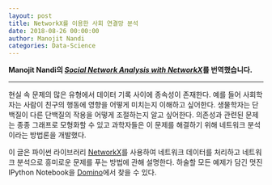 ```yaml
---
layout: post
title: NetworkX를 이용한 사회 연결망 분석
date: 2018-08-26 00:00:00
author: Manojit Nandi
categories: Data-Science
---  
```

  
  
**Manojit Nandi의 [*Social Network Analysis with NetworkX*](https://blog.dominodatalab.com/social-network-analysis-with-networkx)를 번역했습니다.**
  
  
- - -


현실 속 문제의 많은 유형에서 데이터 기록 사이에 종속성이 존재한다. 예를 들어 사회학자는 사람이 친구의 행동에 영향을 어떻게 미치는지 이해하고 싶어한다. 생물학자는 단백질이 다른 단백질의 작용을 어떻게 조절하는지 알고 싶어한다. 의존성과 관련된 문제는 종종 그래프로 모형화할 수 있고 과학자들은 이 문제를 해결하기 위해 네트워크 분석이라는 방법론을 개발했다.
  
이 글은 파이썬 라이브러리 [NetworkX](https://networkx.github.io)를 사용하여 네트워크 데이터를 처리하고 네트워크 분석으로 흥미로운 문제를 푸는 방법에 관해 설명한다. 하술할 모든 예제가 담긴 멋진 IPython Notebook을 [Domino](https://app.dominodatalab.com/u/LeJit/FacebookNetwork/browse?)에서 찾을 수 있다.

